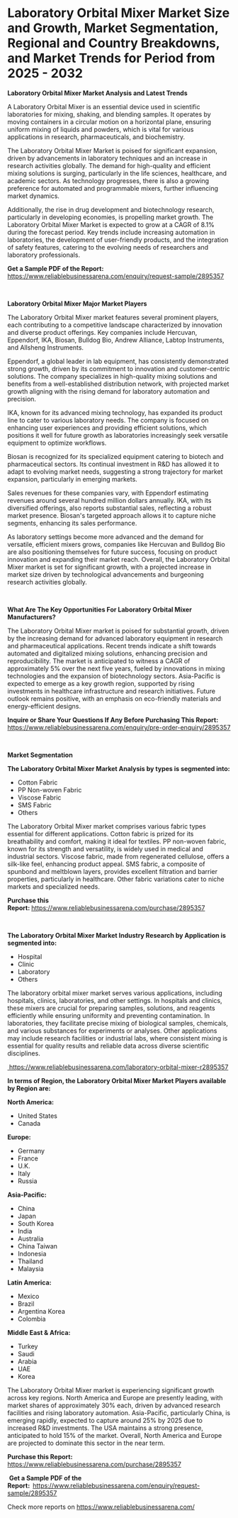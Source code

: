 <p><h1>Laboratory Orbital Mixer Market Size and Growth, Market Segmentation, Regional and Country Breakdowns, and Market Trends for Period from 2025 -  2032</h1></p><p><strong>Laboratory Orbital Mixer Market Analysis and Latest Trends</strong></p>
<p><p>A Laboratory Orbital Mixer is an essential device used in scientific laboratories for mixing, shaking, and blending samples. It operates by moving containers in a circular motion on a horizontal plane, ensuring uniform mixing of liquids and powders, which is vital for various applications in research, pharmaceuticals, and biochemistry.</p><p>The Laboratory Orbital Mixer Market is poised for significant expansion, driven by advancements in laboratory techniques and an increase in research activities globally. The demand for high-quality and efficient mixing solutions is surging, particularly in the life sciences, healthcare, and academic sectors. As technology progresses, there is also a growing preference for automated and programmable mixers, further influencing market dynamics.</p><p>Additionally, the rise in drug development and biotechnology research, particularly in developing economies, is propelling market growth. The Laboratory Orbital Mixer Market is expected to grow at a CAGR of 8.1% during the forecast period. Key trends include increasing automation in laboratories, the development of user-friendly products, and the integration of safety features, catering to the evolving needs of researchers and laboratory professionals.</p></p>
<p><strong>Get a Sample PDF of the Report:&nbsp;</strong> <a href="https://www.reliablebusinessarena.com/enquiry/request-sample/2895357?utm_campaign=3163&utm_medium=2&utm_source=Github&utm_content=ia&utm_term=15032025&utm_id=laboratory-orbital-mixer">https://www.reliablebusinessarena.com/enquiry/request-sample/2895357</a></p>
<p>&nbsp;</p>
<p><strong>Laboratory Orbital Mixer Major Market Players</strong></p>
<p><p>The Laboratory Orbital Mixer market features several prominent players, each contributing to a competitive landscape characterized by innovation and diverse product offerings. Key companies include Hercuvan, Eppendorf, IKA, Biosan, Bulldog Bio, Andrew Alliance, Labtop Instruments, and Allsheng Instruments.</p><p>Eppendorf, a global leader in lab equipment, has consistently demonstrated strong growth, driven by its commitment to innovation and customer-centric solutions. The company specializes in high-quality mixing solutions and benefits from a well-established distribution network, with projected market growth aligning with the rising demand for laboratory automation and precision.</p><p>IKA, known for its advanced mixing technology, has expanded its product line to cater to various laboratory needs. The company is focused on enhancing user experiences and providing efficient solutions, which positions it well for future growth as laboratories increasingly seek versatile equipment to optimize workflows.</p><p>Biosan is recognized for its specialized equipment catering to biotech and pharmaceutical sectors. Its continual investment in R&D has allowed it to adapt to evolving market needs, suggesting a strong trajectory for market expansion, particularly in emerging markets.</p><p>Sales revenues for these companies vary, with Eppendorf estimating revenues around several hundred million dollars annually. IKA, with its diversified offerings, also reports substantial sales, reflecting a robust market presence. Biosan's targeted approach allows it to capture niche segments, enhancing its sales performance.</p><p>As laboratory settings become more advanced and the demand for versatile, efficient mixers grows, companies like Hercuvan and Bulldog Bio are also positioning themselves for future success, focusing on product innovation and expanding their market reach. Overall, the Laboratory Orbital Mixer market is set for significant growth, with a projected increase in market size driven by technological advancements and burgeoning research activities globally.</p></p>
<p>&nbsp;</p>
<p><strong>What Are The Key Opportunities For Laboratory Orbital Mixer Manufacturers?</strong></p>
<p><p>The Laboratory Orbital Mixer market is poised for substantial growth, driven by the increasing demand for advanced laboratory equipment in research and pharmaceutical applications. Recent trends indicate a shift towards automated and digitalized mixing solutions, enhancing precision and reproducibility. The market is anticipated to witness a CAGR of approximately 5% over the next five years, fueled by innovations in mixing technologies and the expansion of biotechnology sectors. Asia-Pacific is expected to emerge as a key growth region, supported by rising investments in healthcare infrastructure and research initiatives. Future outlook remains positive, with an emphasis on eco-friendly materials and energy-efficient designs.</p></p>
<p><strong>Inquire or Share Your Questions If Any Before Purchasing This Report:</strong> <a href="https://www.reliablebusinessarena.com/enquiry/pre-order-enquiry/2895357?utm_campaign=3163&utm_medium=2&utm_source=Github&utm_content=ia&utm_term=15032025&utm_id=laboratory-orbital-mixer">https://www.reliablebusinessarena.com/enquiry/pre-order-enquiry/2895357</a></p>
<p>&nbsp;</p>
<p><strong>Market Segmentation</strong></p>
<p><strong>The Laboratory Orbital Mixer Market Analysis by types is segmented into:</strong></p>
<p><ul><li> Cotton Fabric</li><li>PP Non-woven Fabric</li><li>Viscose Fabric</li><li>SMS Fabric</li><li>Others </li></ul></p>
<p><p>The Laboratory Orbital Mixer market comprises various fabric types essential for different applications. Cotton fabric is prized for its breathability and comfort, making it ideal for textiles. PP non-woven fabric, known for its strength and versatility, is widely used in medical and industrial sectors. Viscose fabric, made from regenerated cellulose, offers a silk-like feel, enhancing product appeal. SMS fabric, a composite of spunbond and meltblown layers, provides excellent filtration and barrier properties, particularly in healthcare. Other fabric variations cater to niche markets and specialized needs.</p></p>
<p><strong>Purchase this Report:&nbsp;</strong><a href="https://www.reliablebusinessarena.com/purchase/2895357?utm_campaign=3163&utm_medium=2&utm_source=Github&utm_content=ia&utm_term=15032025&utm_id=laboratory-orbital-mixer">https://www.reliablebusinessarena.com/purchase/2895357</a></p>
<p>&nbsp;</p>
<p><strong>The Laboratory Orbital Mixer Market Industry Research by Application is segmented into:</strong></p>
<p><ul><li> Hospital</li><li>Clinic</li><li>Laboratory</li><li>Others </li></ul></p>
<p><p>The laboratory orbital mixer market serves various applications, including hospitals, clinics, laboratories, and other settings. In hospitals and clinics, these mixers are crucial for preparing samples, solutions, and reagents efficiently while ensuring uniformity and preventing contamination. In laboratories, they facilitate precise mixing of biological samples, chemicals, and various substances for experiments or analyses. Other applications may include research facilities or industrial labs, where consistent mixing is essential for quality results and reliable data across diverse scientific disciplines.</p></p>
<p><a href="https://www.reliablebusinessarena.com/laboratory-orbital-mixer-r2895357?utm_campaign=3163&utm_medium=2&utm_source=Github&utm_content=ia&utm_term=15032025&utm_id=laboratory-orbital-mixer">&nbsp;https://www.reliablebusinessarena.com/laboratory-orbital-mixer-r2895357</a></p>
<p><strong>In terms of Region, the Laboratory Orbital Mixer Market Players available by Region are:</strong></p>
<p>
    <p> <strong> North America: </strong>
        <ul>
            <li>United States</li>
            <li>Canada</li>
        </ul>
        </p> 
    <p> <strong> Europe: </strong>
        <ul>
            <li>Germany</li>
            <li>France</li>
            <li>U.K.</li>
            <li>Italy</li>
            <li>Russia</li>
        </ul>
        </p> 
    <p> <strong> Asia-Pacific: </strong>
        <ul>
            <li>China</li>
            <li>Japan</li>
            <li>South Korea</li>
            <li>India</li>
            <li>Australia</li>
            <li>China Taiwan</li>
            <li>Indonesia</li>
            <li>Thailand</li>
            <li>Malaysia</li>
        </ul>
        </p> 
    <p> <strong> Latin America: </strong>
        <ul>
            <li>Mexico</li>
            <li>Brazil</li>
            <li>Argentina Korea</li>
            <li>Colombia</li>
        </ul>
        </p> 
    <p> <strong> Middle East & Africa: </strong>
        <ul>
            <li>Turkey</li>
            <li>Saudi</li>
            <li>Arabia</li>
            <li>UAE</li>
            <li>Korea</li>
        </ul>
    </p>
    </p>
<p><p>The Laboratory Orbital Mixer market is experiencing significant growth across key regions. North America and Europe are presently leading, with market shares of approximately 30% each, driven by advanced research facilities and rising laboratory automation. Asia-Pacific, particularly China, is emerging rapidly, expected to capture around 25% by 2025 due to increased R&D investments. The USA maintains a strong presence, anticipated to hold 15% of the market. Overall, North America and Europe are projected to dominate this sector in the near term.</p></p>
<p><strong>Purchase this Report: </strong><a href="https://www.reliablebusinessarena.com/purchase/2895357?utm_campaign=3163&utm_medium=2&utm_source=Github&utm_content=ia&utm_term=15032025&utm_id=laboratory-orbital-mixer">https://www.reliablebusinessarena.com/purchase/2895357</a></p>
<p>&nbsp;<strong>Get a Sample PDF of the Report:&nbsp;&nbsp;</strong><a href="https://www.reliablebusinessarena.com/enquiry/request-sample/2895357?utm_campaign=3163&utm_medium=2&utm_source=Github&utm_content=ia&utm_term=15032025&utm_id=laboratory-orbital-mixer">https://www.reliablebusinessarena.com/enquiry/request-sample/2895357</a></p>
<p><strong></strong></p>
<p>Check more reports on <a href="https://www.reliablebusinessarena.com/?utm_campaign=3163&utm_medium=2&utm_source=Github&utm_content=ia&utm_term=15032025&utm_id=laboratory-orbital-mixer">https://www.reliablebusinessarena.com/</a></p>